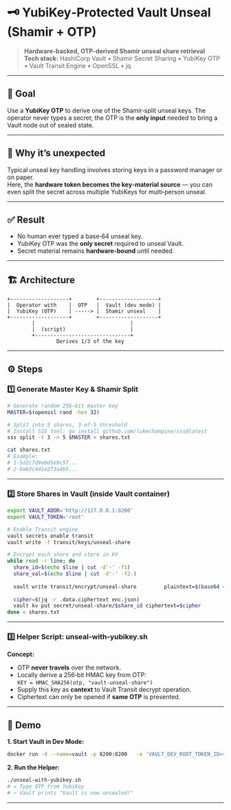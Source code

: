 ﻿# 🗝 YubiKey‑Protected Vault Unseal (Shamir + OTP)  
> **Hardware-backed, OTP-derived Shamir unseal share retrieval**  
**Tech stack:** HashiCorp Vault • Shamir Secret Sharing • YubiKey OTP • Vault Transit Engine • OpenSSL • jq  

---

## 🎯 Goal
Use a **YubiKey OTP** to derive one of the Shamir‑split unseal keys. The operator never types a secret; the OTP is the **only input** needed to bring a Vault node out of sealed state.

---

## 🤔 Why it’s unexpected
Typical unseal key handling involves storing keys in a password manager or on paper.  
Here, the **hardware token becomes the key‑material source** — you can even split the secret across multiple YubiKeys for multi‑person unseal.

---

## ✅ Result
- No human ever typed a base‑64 unseal key.  
- YubiKey OTP was the **only secret** required to unseal Vault.  
- Secret material remains **hardware-bound** until needed.  

---

## 🏗 Architecture

```ascii
+-------------------+        +-------------------+
|  Operator with    |  OTP   |  Vault (dev mode) |
|  YubiKey (OTP)    | -----> |  Shamir unseal    |
+-------------------+        +-------------------+
        |                               |
        |  (script)                     |
        +-------------------------------+
                Derives 1/3 of the key
```

---

## ⚙ Steps

### **1️⃣ Generate Master Key & Shamir Split**
```bash
# Generate random 256‑bit master key
MASTER=$(openssl rand -hex 32)

# Split into 5 shares, 3‑of‑5 threshold
# Install SSS tool: go install github.com/lukechampine/sss@latest
sss split -t 3 -n 5 $MASTER > shares.txt

cat shares.txt
# Example:
# 1-5d2c7d9e0d5e9c5f...
# 2-9ab3c4d1e2f3a4b5...
```
---

### **2️⃣ Store Shares in Vault (inside Vault container)**
```bash
export VAULT_ADDR='http://127.0.0.1:8200'
export VAULT_TOKEN='root'

# Enable Transit engine
vault secrets enable transit
vault write -f transit/keys/unseal-share

# Encrypt each share and store in KV
while read -r line; do
  share_id=$(echo $line | cut -d'-' -f1)
  share_val=$(echo $line | cut -d'-' -f2-)
  
  vault write transit/encrypt/unseal-share         plaintext=$(base64 <<<"$share_val") > enc.json
  
  cipher=$(jq -r .data.ciphertext enc.json)
  vault kv put secret/unseal-share/$share_id ciphertext=$cipher
done < shares.txt
```

---

### **3️⃣ Helper Script: unseal-with-yubikey.sh**
**Concept:**  
- OTP **never travels** over the network.  
- Locally derive a 256‑bit HMAC key from OTP:  
  `KEY = HMAC_SHA256(otp, "vault-unseal-share")`  
- Supply this key as **context** to Vault Transit decrypt operation.  
- Ciphertext can only be opened if **same OTP** is presented.

---

## 🧪 Demo

**1. Start Vault in Dev Mode:**
```bash
docker run -d --name=vault -p 8200:8200   -e 'VAULT_DEV_ROOT_TOKEN_ID=root'   -e 'VAULT_DEV_LISTEN_ADDRESS=0.0.0.0:8200'   hashicorp/vault
```

**2. Run the Helper:**
```bash
./unseal-with-yubikey.sh
# → Type OTP from YubiKey
# → Vault prints "Vault is now unsealed!"
```

---


